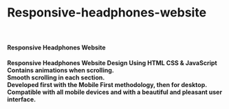 # Responsive-headphones-website
<br>
<h4>Responsive Headphones Website<h4>
Responsive Headphones Website Design Using HTML CSS & JavaScript
<br>
Contains animations when scrolling.
<br>
Smooth scrolling in each section.
<br>
Developed first with the Mobile First methodology, then for desktop.
<br>
Compatible with all mobile devices and with a beautiful and pleasant user interface.
